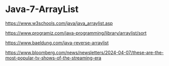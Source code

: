 # Java-7-ArrayList

https://www.w3schools.com/java/java_arraylist.asp

https://www.programiz.com/java-programming/library/arraylist/sort

https://www.baeldung.com/java-reverse-arraylist

https://www.bloomberg.com/news/newsletters/2024-04-07/these-are-the-most-popular-tv-shows-of-the-streaming-era



